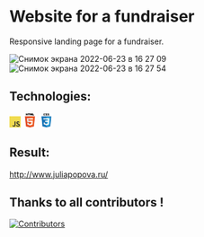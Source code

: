 # Website for a fundraiser

Responsive landing page for a fundraiser.

<img width="45%" alt="Снимок экрана 2022-06-23 в 16 27 09" src="https://user-images.githubusercontent.com/91186108/175310168-8c5f9932-8bd8-4a81-8fdd-eb4df5248919.png">
<img width="45%" alt="Снимок экрана 2022-06-23 в 16 27 54" src="https://user-images.githubusercontent.com/91186108/175310325-1bc59b80-e5c3-49cd-ab61-af80befb4335.png">
  
## Technologies:
<code><img height="20" src="https://raw.githubusercontent.com/github/explore/80688e429a7d4ef2fca1e82350fe8e3517d3494d/topics/javascript/javascript.png"></code>
<code><img height="25" src="https://raw.githubusercontent.com/github/explore/80688e429a7d4ef2fca1e82350fe8e3517d3494d/topics/html/html.png"></code>
<code><img height="25" src="https://raw.githubusercontent.com/github/explore/80688e429a7d4ef2fca1e82350fe8e3517d3494d/topics/css/css.png"></code>

## Result: 
http://www.juliapopova.ru/

## Thanks to all contributors !
[![Contributors](https://contrib.rocks/image?repo=Gulkovva19/Julia-Popova)](https://github.com/AlenaGM/Fundraiser-Website/graphs/contributors)
